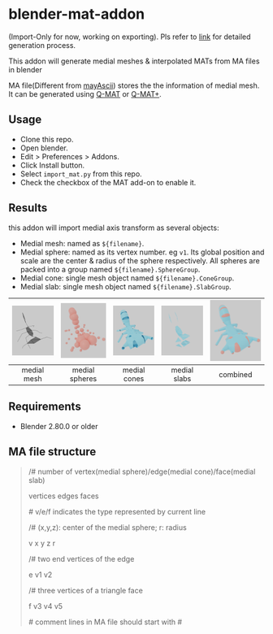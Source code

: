 # blender-mat-addon

(Import-Only for now, working on exporting). Pls refer to [link](https://songshibo.github.io/2021/04/12/Medial-Axis-Transform-Mesh-Generation/) for detailed generation process.

This addon will generate medial meshes & interpolated MATs from MA files in blender

MA file(Different from [mayAscii](https://download.autodesk.com/us/maya/2011help/index.html?url=./files/Maya_ASCII_file_format.htm,topicNumber=d0e702047)) stores the the information of medial mesh. It can be generated using [Q-MAT](http://cgcad.thss.tsinghua.edu.cn/wangbin/qmat/qmat.html) or [Q-MAT+](https://personal.utdallas.edu/~xguo/GMP2019.pdf).

## Usage

- Clone this repo.
- Open blender.
- Edit > Preferences > Addons.
- Click Install button.
- Select ```import_mat.py``` from this repo.
- Check the checkbox of the MAT add-on to enable it.

## Results

this addon will import medial axis transform as several objects:

- Medial mesh: named as ```${filename}```.
- Medial sphere: named as its vertex number. eg ```v1```. Its global position and scale are the center & radius of the sphere respectively. All spheres are packed into a group named ```${filename}.SphereGroup```.
- Medial cone: single mesh object named ```${filename}.ConeGroup```.
- Medial slab: single mesh object named ```${filename}.SlabGroup```.

| <img src=".\render_results\medial mesh.png" alt="medial mesh" style="zoom:33%;" /> | <img src=".\render_results\sphere.png" alt="sphere" style="zoom:33%;" /> | <img src=".\render_results\cone.png" alt="cone" style="zoom:33%;" /> | <img src=".\render_results\slab.png" alt="slab" style="zoom:33%;" /> | <img src=".\render_results\result.png" alt="result" style="zoom:33%;" /> |
| :----------------------------------------------------------: | :----------------------------------------------------------: | :----------------------------------------------------------: | :----------------------------------------------------------: | :----------------------------------------------------------: |
|                         medial mesh                          |                        medial spheres                        |                         medial cones                         |                         medial slabs                         |                           combined                           |



 ## Requirements

- Blender 2.80.0 or older

## MA file structure

> /# number of vertex(medial sphere)/edge(medial cone)/face(medial slab)
>
> vertices edges faces
>
> \# v/e/f indicates the type represented by current line
>
> /# (x,y,z): center of the medial sphere; r: radius
>
> v x y z r
>
> /# two end vertices of the edge
>
> e v1 v2
>
> /# three vertices of a triangle face
>
> f v3 v4 v5	
>
> \#  comment lines in MA file should start with #

